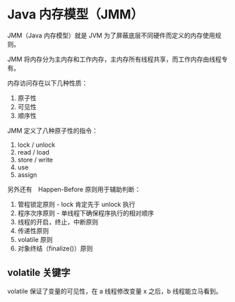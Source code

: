 # Java 内存模型（JMM）



JMM（Java 内存模型）就是 JVM 为了屏蔽底层不同硬件而定义的内存使用规则。

JMM 将内存分为主内存和工作内存，主内存所有线程共享，而工作内存由线程专有。



内存访问存在以下几种性质：

1. 原子性
2. 可见性
3. 顺序性



JMM 定义了八种原子性的指令：

1. lock / unlock
2. read / load
3. store / write
4. use
5. assign



另外还有　Happen-Before 原则用于辅助判断：

1. 管程锁定原则 - lock 肯定先于 unlock 执行
2. 程序次序原则 - 单线程下确保程序执行的相对顺序
3. 线程的开启，终止，中断原则
4. 传递性原则
5. volatile 原则
6. 对象终结（finalize()）原则





## volatile 关键字

volatile 保证了变量的可见性，在 a 线程修改变量 x 之后，b 线程能立马看到。





































































